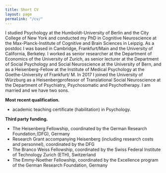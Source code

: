 ```yaml
---
title: Short CV
layout: page
permalink: "/cv/"
---
```

I studied Psychology at the Humboldt-University of Berlin and the City College of New York and conducted my PhD in Cognitive Neuroscience at the Max-Planck-Institute of Cognitive and Brain Sciences in Leipzig. As a postdoc I was based in Cambridge, Frankfurt/Main and the University of California, Berkeley. I worked as senior researcher at the Department of Economics of the University of Zurich, as senior lecturer at the Department of Social Psychology and Social Neuroscience at the University of Bern, and as a Heisenberg-Fellow at the Institute of Medical Psychology at the Goethe-University of Frankfurt/ M. In 2017 I joined the University of Würzburg as a Heisenbergprofessor of Translational Social Neuroscience at the Department of Psychiatry, Psychosomatic and Psychotherapy. I am married and we have two sons.

**Most recent qualification.**

* academic teaching certificate (habilitation) in Psychology.

**Third party funding.**

* The Heisenberg Fellowship, coordinated by the German Research Foundation,(DFG), Germany
* Research Grant accompanying Heisenberg (including research costs and personnel), coordinated by the DFG
* The Branco Weiss Fellowship, coordinated by the Swiss Federal Institute of Technology Zurich (ETH), Switzerland
* The Emmy-Noether Fellowship, coordinated by the Excellence program of the German Research Foundation, Germany
